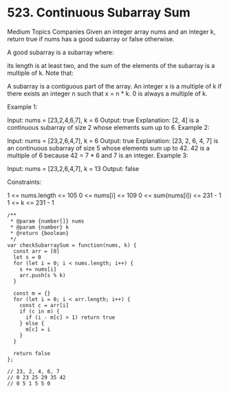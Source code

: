 # 523. Continuous Subarray Sum

Medium
Topics
Companies
Given an integer array nums and an integer k, return true if nums has a good subarray or false otherwise.

A good subarray is a subarray where:

its length is at least two, and
the sum of the elements of the subarray is a multiple of k.
Note that:

A subarray is a contiguous part of the array.
An integer x is a multiple of k if there exists an integer n such that x = n \* k. 0 is always a multiple of k.

Example 1:

Input: nums = [23,2,4,6,7], k = 6
Output: true
Explanation: [2, 4] is a continuous subarray of size 2 whose elements sum up to 6.
Example 2:

Input: nums = [23,2,6,4,7], k = 6
Output: true
Explanation: [23, 2, 6, 4, 7] is an continuous subarray of size 5 whose elements sum up to 42.
42 is a multiple of 6 because 42 = 7 \* 6 and 7 is an integer.
Example 3:

Input: nums = [23,2,6,4,7], k = 13
Output: false

Constraints:

1 <= nums.length <= 105
0 <= nums[i] <= 109
0 <= sum(nums[i]) <= 231 - 1
1 <= k <= 231 - 1

```
/**
 * @param {number[]} nums
 * @param {number} k
 * @return {boolean}
 */
var checkSubarraySum = function(nums, k) {
  const arr = [0]
  let s = 0
  for (let i = 0; i < nums.length; i++) {
    s += nums[i]
    arr.push(s % k)
  }

  const m = {}
  for (let i = 0; i < arr.length; i++) {
    const c = arr[i]
    if (c in m) {
      if (i - m[c] > 1) return true
    } else {
      m[c] = i
    }
  }

  return false
};

// 23, 2, 4, 6, 7
// 0 23 25 29 35 42
// 0 5 1 5 5 0
```
